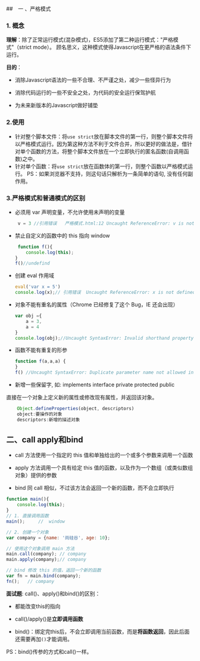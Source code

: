 ##　一 、严格模式
### 1. 概念
**理解**：除了正常运行模式(混杂模式)，ES5添加了第二种运行模式："严格模式"（strict mode）。
顾名思义，这种模式使得Javascript在更严格的语法条件下运行。

**目的**：
- 消除Javascript语法的一些不合理、不严谨之处，减少一些怪异行为

- 消除代码运行的一些不安全之处，为代码的安全运行保驾护航

- 为未来新版本的Javascript做好铺垫

### 2.使用

- 针对整个脚本文件：将`use strict`放在脚本文件的第一行，则整个脚本文件将以严格模式运行。因为第这种方法不利于文件合并，所以更好的做法是，借针对单个函数的方法，将整个脚本文件放在一个立即执行的匿名函数(自调用函数)之中。
- 针对单个函数：将`use strict`放在函数体的第一行，则整个函数以严格模式运行。
PS：如果浏览器不支持，则这句话只解析为一条简单的语句, 没有任何副作用。

### 3.严格模式和普通模式的区别
-  必须用 var 声明变量，不允许使用未声明的变量
    ```js
     v = 3 //引用错误   严格模式.html:12 Uncaught ReferenceError: v is not defined
    ```
-  禁止自定义的函数中的 this 指向 window
    ```js
     function f(){
        console.log(this);            
    }
    f()//undefind
    ```
-  创建 eval 作用域
    ```js
    eval('var x = 5')
    console.log(x);// 引用错误  Uncaught ReferenceError: x is not defined
    ```
-  对象不能有重名的属性（Chrome 已经修复了这个 Bug，IE 还会出现）
    ```js
    var obj ={
        a = 3,
        a = 4
    }
    console.log(obj);//Uncaught SyntaxError: Invalid shorthand property initializer
    ```
-  函数不能有重复的形参
    ```js
    function f(a,a,a) {
    }
    f() //Uncaught SyntaxError: Duplicate parameter name not allowed in this context
    ```
-  新增一些保留字, 如: implements interface private protected public


直接在一个对象上定义新的属性或修改现有属性，并返回该对象。
```js
    Object.defineProperties(object, descriptors)
    object:要操作的对象
    descriptors:新增的描述对象
```

## 二、call apply和bind
* call 方法使用一个指定的 this 值和单独给出的一个或多个参数来调用一个函数

* apply 方法调用一个具有给定 this 值的函数，以及作为一个数组（或类似数组对象）提供的参数

* bind 同 call 相似，不过该方法会返回一个新的函数，而不会立即执行

```js
function main(){
    console.log(this);
}
// 1. 直接调用函数
main();		//  window

// 2. 创建一个对象
var company = {name: '尚硅谷', age: 10};

// 使用这个对象调用 main 方法
main.call(company);	// company
main.apply(company);// company

// bind 修改 this 的值，返回一个新的函数
var fn = main.bind(company);
fn();	// company
```

**面试题**: call()、apply()和bind()的区别：

- 都能改变this的指向

- call()/apply()是**立即调用函数**

- bind()：绑定完this后，不会立即调用当前函数，而是**将函数返回**，因此后面还需要再加`()`才能调用。

PS：bind()传参的方式和call()一样。
